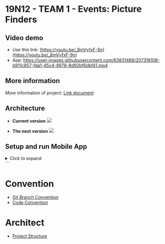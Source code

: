 # 19N12 - TEAM 1 - Events: Picture Finders

## Video demo
- Use this link: [https://youtu.be/_8mVyfxF-9o](https://youtu.be/_8mVyfxF-9o)
- App:
https://user-images.githubusercontent.com/63831488/207318108-b911c857-fda1-45c4-8978-8d92bf6dbf41.mp4


## More information
More information of project: [Link document](https://docs.google.com/document/d/1MbT5B7fmlTc-TBTIIkfts7OVd-rrcYt-_b2BFACHJXk/edit?usp=share_link)

## Architecture

* **Current version**
![](./assets/images/architect_1.png)

* **The next version**
![](./assets/images/architect_2.png)


## Setup and run Mobile App

<details>
    <summary>Click to expand</summary>
    <br>

- Setup and run
  - Flutter
    - Install [Flutter](https://flutter.dev/docs/get-started/install).
    - Using **`stable`** channel:
      ```bash
      ❯ flutter channel stable
      ❯ flutter upgrade
      ```
    - Flutter doctor:
      ```bash
      ❯ flutter doctor
      ```
    - Install all the packages by:
      ```bash
      ❯ flutter pub get
      ```
    - Run app on real devices or emulator by:
      ```bash
      ❯ flutter run
      ```
      or debug mode in VSCode or some IDEs

</details>
  ```

# Convention

- [Git Branch Convention](./docs/git-branch-convention.md)
- [Code Convention](./docs/code-convention.md)

# Architect

- [Project Structure](./docs/project-structure.md)
